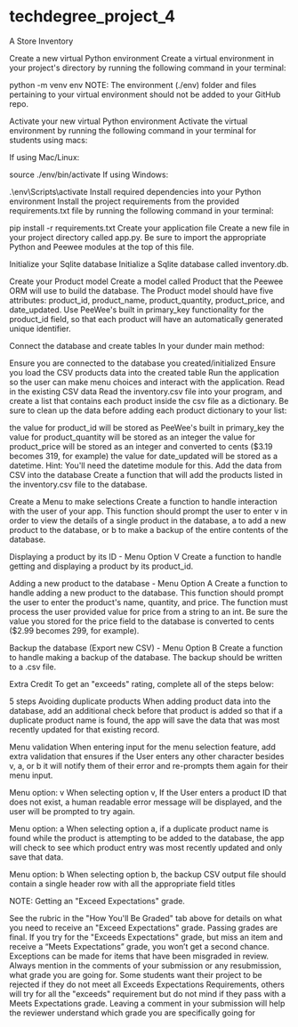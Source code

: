 # techdegree_project_4
A Store Inventory

Create a new virtual Python environment
Create a virtual environment in your project's directory by running the following command in your terminal:

python -m venv env
NOTE: The environment (./env) folder and files pertaining to your virtual environment should not be added to your GitHub repo.

Activate your new virtual Python environment
Activate the virtual environment by running the following command in your terminal for students using macs:

If using Mac/Linux:

source ./env/bin/activate
If using Windows:

.\env\Scripts\activate
Install required dependencies into your Python environment
Install the project requirements from the provided requirements.txt file by running the following command in your terminal:

pip install -r requirements.txt
Create your application file
Create a new file in your project directory called app.py. Be sure to import the appropriate Python and Peewee modules at the top of this file.

Initialize your Sqlite database
Initialize a Sqlite database called inventory.db.

Create your Product model
Create a model called Product that the Peewee ORM will use to build the database. The Product model should have five attributes: product_id, product_name, product_quantity, product_price, and date_updated. Use PeeWee's built in primary_key functionality for the product_id field, so that each product will have an automatically generated unique identifier.

Connect the database and create tables
In your dunder main method:

Ensure you are connected to the database you created/initialized
Ensure you load the CSV products data into the created table
Run the application so the user can make menu choices and interact with the application.
Read in the existing CSV data
Read the inventory.csv file into your program, and create a list that contains each product inside the csv file as a dictionary. Be sure to clean up the data before adding each product dictionary to your list:

the value for product_id will be stored as PeeWee's built in primary_key
the value for product_quantity will be stored as an integer
the value for product_price will be stored as an integer and converted to cents ($3.19 becomes 319, for example)
the value for date_updated will be stored as a datetime.
Hint: You'll need the datetime module for this.
Add the data from CSV into the database
Create a function that will add the products listed in the inventory.csv file to the database.

Create a Menu to make selections
Create a function to handle interaction with the user of your app. This function should prompt the user to enter v in order to view the details of a single product in the database, a to add a new product to the database, or b to make a backup of the entire contents of the database.

Displaying a product by its ID - Menu Option V
Create a function to handle getting and displaying a product by its product_id.

Adding a new product to the database - Menu Option A
Create a function to handle adding a new product to the database. This function should prompt the user to enter the product's name, quantity, and price. The function must process the user provided value for price from a string to an int. Be sure the value you stored for the price field to the database is converted to cents ($2.99 becomes 299, for example).

Backup the database (Export new CSV) - Menu Option B
Create a function to handle making a backup of the database. The backup should be written to a .csv file.

Extra Credit
To get an "exceeds" rating, complete all of the steps below:

 5 steps
Avoiding duplicate products
When adding product data into the database, add an additional check before that product is added so that if a duplicate product name is found, the app will save the data that was most recently updated for that existing record.

Menu validation
When entering input for the menu selection feature, add extra validation that ensures if the User enters any other character besides v, a, or b it will notify them of their error and re-prompts them again for their menu input.

Menu option: v
When selecting option v, If the User enters a product ID that does not exist, a human readable error message will be displayed, and the user will be prompted to try again.

Menu option: a
When selecting option a, if a duplicate product name is found while the product is attempting to be added to the database, the app will check to see which product entry was most recently updated and only save that data.

Menu option: b
When selecting option b, the backup CSV output file should contain a single header row with all the appropriate field titles

NOTE: Getting an "Exceed Expectations" grade.

See the rubric in the "How You'll Be Graded" tab above for details on what you need to receive an "Exceed Expectations" grade.
Passing grades are final. If you try for the "Exceeds Expectations" grade, but miss an item and receive a “Meets Expectations” grade, you won’t get a second chance. Exceptions can be made for items that have been misgraded in review.
Always mention in the comments of your submission or any resubmission, what grade you are going for. Some students want their project to be rejected if they do not meet all Exceeds Expectations Requirements, others will try for all the "exceeds" requirement but do not mind if they pass with a Meets Expectations grade. Leaving a comment in your submission will help the reviewer understand which grade you are specifically going for
